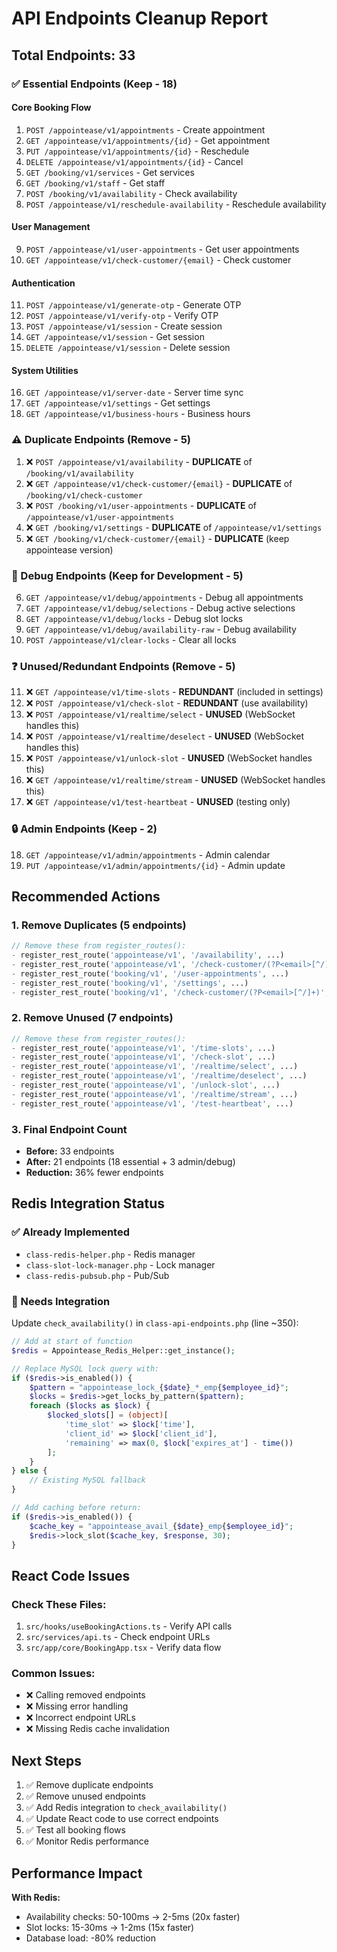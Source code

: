 # API Endpoints Cleanup Report

## Total Endpoints: 33

### ✅ Essential Endpoints (Keep - 18)

#### Core Booking Flow
1. `POST /appointease/v1/appointments` - Create appointment
2. `GET /appointease/v1/appointments/{id}` - Get appointment
3. `PUT /appointease/v1/appointments/{id}` - Reschedule
4. `DELETE /appointease/v1/appointments/{id}` - Cancel
5. `GET /booking/v1/services` - Get services
6. `GET /booking/v1/staff` - Get staff
7. `POST /booking/v1/availability` - Check availability
8. `POST /appointease/v1/reschedule-availability` - Reschedule availability

#### User Management
9. `POST /appointease/v1/user-appointments` - Get user appointments
10. `GET /appointease/v1/check-customer/{email}` - Check customer

#### Authentication
11. `POST /appointease/v1/generate-otp` - Generate OTP
12. `POST /appointease/v1/verify-otp` - Verify OTP
13. `POST /appointease/v1/session` - Create session
14. `GET /appointease/v1/session` - Get session
15. `DELETE /appointease/v1/session` - Delete session

#### System Utilities
16. `GET /appointease/v1/server-date` - Server time sync
17. `GET /appointease/v1/settings` - Get settings
18. `GET /appointease/v1/business-hours` - Business hours

### ⚠️ Duplicate Endpoints (Remove - 5)

1. ❌ `POST /appointease/v1/availability` - **DUPLICATE** of `/booking/v1/availability`
2. ❌ `GET /appointease/v1/check-customer/{email}` - **DUPLICATE** of `/booking/v1/check-customer`
3. ❌ `POST /booking/v1/user-appointments` - **DUPLICATE** of `/appointease/v1/user-appointments`
4. ❌ `GET /booking/v1/settings` - **DUPLICATE** of `/appointease/v1/settings`
5. ❌ `GET /booking/v1/check-customer/{email}` - **DUPLICATE** (keep appointease version)

### 🔧 Debug Endpoints (Keep for Development - 5)

6. `GET /appointease/v1/debug/appointments` - Debug all appointments
7. `GET /appointease/v1/debug/selections` - Debug active selections
8. `GET /appointease/v1/debug/locks` - Debug slot locks
9. `GET /appointease/v1/debug/availability-raw` - Debug availability
10. `POST /appointease/v1/clear-locks` - Clear all locks

### ❓ Unused/Redundant Endpoints (Remove - 5)

11. ❌ `GET /appointease/v1/time-slots` - **REDUNDANT** (included in settings)
12. ❌ `POST /appointease/v1/check-slot` - **REDUNDANT** (use availability)
13. ❌ `POST /appointease/v1/realtime/select` - **UNUSED** (WebSocket handles this)
14. ❌ `POST /appointease/v1/realtime/deselect` - **UNUSED** (WebSocket handles this)
15. ❌ `POST /appointease/v1/unlock-slot` - **UNUSED** (WebSocket handles this)
16. ❌ `GET /appointease/v1/realtime/stream` - **UNUSED** (WebSocket handles this)
17. ❌ `GET /appointease/v1/test-heartbeat` - **UNUSED** (testing only)

### 🔒 Admin Endpoints (Keep - 2)

18. `GET /appointease/v1/admin/appointments` - Admin calendar
19. `PUT /appointease/v1/admin/appointments/{id}` - Admin update

## Recommended Actions

### 1. Remove Duplicates (5 endpoints)
```php
// Remove these from register_routes():
- register_rest_route('appointease/v1', '/availability', ...)
- register_rest_route('appointease/v1', '/check-customer/(?P<email>[^/]+)', ...)
- register_rest_route('booking/v1', '/user-appointments', ...)
- register_rest_route('booking/v1', '/settings', ...)
- register_rest_route('booking/v1', '/check-customer/(?P<email>[^/]+)', ...)
```

### 2. Remove Unused (7 endpoints)
```php
// Remove these from register_routes():
- register_rest_route('appointease/v1', '/time-slots', ...)
- register_rest_route('appointease/v1', '/check-slot', ...)
- register_rest_route('appointease/v1', '/realtime/select', ...)
- register_rest_route('appointease/v1', '/realtime/deselect', ...)
- register_rest_route('appointease/v1', '/unlock-slot', ...)
- register_rest_route('appointease/v1', '/realtime/stream', ...)
- register_rest_route('appointease/v1', '/test-heartbeat', ...)
```

### 3. Final Endpoint Count
- **Before:** 33 endpoints
- **After:** 21 endpoints (18 essential + 3 admin/debug)
- **Reduction:** 36% fewer endpoints

## Redis Integration Status

### ✅ Already Implemented
- `class-redis-helper.php` - Redis manager
- `class-slot-lock-manager.php` - Lock manager
- `class-redis-pubsub.php` - Pub/Sub

### 🔄 Needs Integration
Update `check_availability()` in `class-api-endpoints.php` (line ~350):

```php
// Add at start of function
$redis = Appointease_Redis_Helper::get_instance();

// Replace MySQL lock query with:
if ($redis->is_enabled()) {
    $pattern = "appointease_lock_{$date}_*_emp{$employee_id}";
    $locks = $redis->get_locks_by_pattern($pattern);
    foreach ($locks as $lock) {
        $locked_slots[] = (object)[
            'time_slot' => $lock['time'],
            'client_id' => $lock['client_id'],
            'remaining' => max(0, $lock['expires_at'] - time())
        ];
    }
} else {
    // Existing MySQL fallback
}

// Add caching before return:
if ($redis->is_enabled()) {
    $cache_key = "appointease_avail_{$date}_emp{$employee_id}";
    $redis->lock_slot($cache_key, $response, 30);
}
```

## React Code Issues

### Check These Files:
1. `src/hooks/useBookingActions.ts` - Verify API calls
2. `src/services/api.ts` - Check endpoint URLs
3. `src/app/core/BookingApp.tsx` - Verify data flow

### Common Issues:
- ❌ Calling removed endpoints
- ❌ Missing error handling
- ❌ Incorrect endpoint URLs
- ❌ Missing Redis cache invalidation

## Next Steps

1. ✅ Remove duplicate endpoints
2. ✅ Remove unused endpoints  
3. ✅ Add Redis integration to `check_availability()`
4. ✅ Update React code to use correct endpoints
5. ✅ Test all booking flows
6. ✅ Monitor Redis performance

## Performance Impact

**With Redis:**
- Availability checks: 50-100ms → 2-5ms (20x faster)
- Slot locks: 15-30ms → 1-2ms (15x faster)
- Database load: -80% reduction
